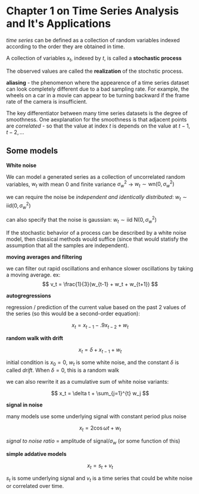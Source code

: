 # Chapter 1 on Time Series Analysis and It's Applications

*time series* can be defined as a collection of random variables indexed according to the order they are obtained in time. 

A collection of variables ${x_t}$, indexed by $t$, is called a **stochastic process**

The observed values are called the **realization** of the stochstic process. 

**aliasing** - the phenomenon where the appearence of a time series dataset can look completely different due to a bad sampling rate. For example, the wheels on a car in a movie can appear to be turning backward if the frame rate of the camera is insufficient. 

The key differentiator between many time series datasets is the degree of smoothness. One aexplanation for the smoothness is that adjacent points are *correlated* - so that the value at index $t$ is depends on the value at $t-1, t-2, ...$

## Some models

**White noise**

We can model a generated series as a collection of uncorrelated random variables, $w_t$ with mean 0 and finite variance $\sigma_w^2$ -> $w_t \sim \text{wn} (0, \sigma_w^2)$

we can require the noise be *independent and identically distributed*: $w_t \sim \text{iid} (0, \sigma_w^2)$

can also specify that the noise is gaussian: $w_t \sim \text{iid N}(0, \sigma_w^2)$

If the stochastic behavior of a process can be described by a white noise model, then classical methods would suffice (since that would statisfy the assumption that all the samples are independent). 

**moving averages and filtering**

we can filter out rapid oscillations and enhance slower oscillations by taking a moving average. ex:
$$
v_t = \frac{1}{3}(w_{t-1} + w_t + w_{t+1})
$$

**autogregressions**

regression / prediction of the current value based on the past 2 values of the series (so this would be a second-order equation):

$$
x_t = x_{t-1} - .9x_{t-2} + w_t
$$

**random walk with drift**

$$
x_t = \delta + x_{t-1} + w_t
$$

initial condition is $x_0 = 0$, $w_t$ is some white noise, and the constant $\delta$ is called *drift*. When $\delta = 0$, this is a random walk

we can also rewrite it as a cumulative sum of white noise variants:

$$
x_t = \delta t + \sum_{j=1}^{t} w_j
$$

**signal in noise**

many models use some underlying signal with constant period plus noise

$$
x_t = 2 \cos{\omega t} + w_t
$$

*signal to noise ratio* = $\text{amplitude of signal} / \sigma_w$ (or some function of this)

**simple addative models**

$$
x_t = s_t + v_t
$$

$s_t$ is some underlying signal and $v_t$ is a time series that could be white noise or correlated over time. 

